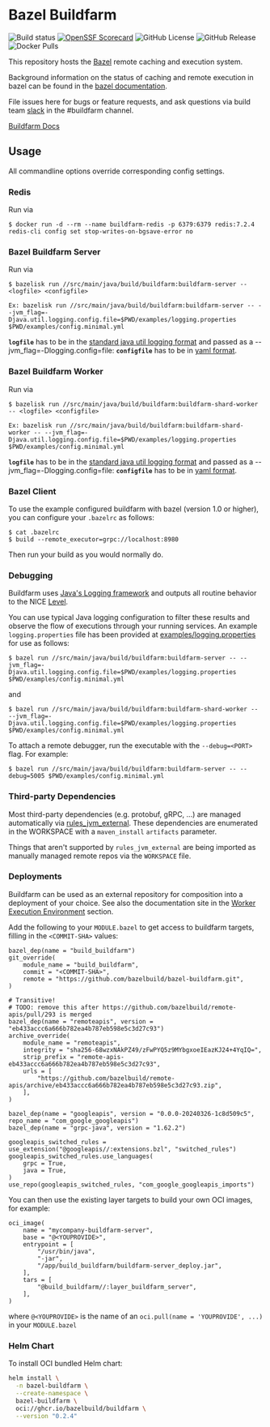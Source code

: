 # Bazel Buildfarm

![Build status](https://badge.buildkite.com/45f4fd4c0cfb95f7705156a4119641c6d5d6c310452d6e65a4.svg?branch=main)
[![OpenSSF Scorecard](https://api.securityscorecards.dev/projects/github.com/bazelbuild/bazel-buildfarm/badge)](https://securityscorecards.dev/viewer/?uri=github.com/bazelbuild/bazel-buildfarm)
![GitHub License](https://img.shields.io/github/license/bazelbuild/bazel-buildfarm)
![GitHub Release](https://img.shields.io/github/v/release/bazelbuild/bazel-buildfarm)
![Docker Pulls](https://img.shields.io/docker/pulls/bazelbuild/buildfarm-server)


This repository hosts the [Bazel](https://bazel.build) remote caching and execution system.

Background information on the status of caching and remote execution in bazel can be
found in the [bazel documentation](https://docs.bazel.build/versions/master/remote-caching.html).

File issues here for bugs or feature requests, and ask questions via build team [slack](https://join.slack.com/t/buildteamworld/shared_invite/zt-4zy8f5j5-KwiJuBoAAUorB_mdQHwF7Q) in the #buildfarm channel.

[Buildfarm Docs](https://bazelbuild.github.io/bazel-buildfarm/)

## Usage

All commandline options override corresponding config settings.

### Redis

Run via

```shell
$ docker run -d --rm --name buildfarm-redis -p 6379:6379 redis:7.2.4
redis-cli config set stop-writes-on-bgsave-error no
```

### Bazel Buildfarm Server

Run via

```shell
$ bazelisk run //src/main/java/build/buildfarm:buildfarm-server -- <logfile> <configfile>

Ex: bazelisk run //src/main/java/build/buildfarm:buildfarm-server -- --jvm_flag=-Djava.util.logging.config.file=$PWD/examples/logging.properties $PWD/examples/config.minimal.yml
```
**`logfile`** has to be in the [standard java util logging format](https://docs.oracle.com/cd/E57471_01/bigData.100/data_processing_bdd/src/rdp_logging_config.html) and passed as a --jvm_flag=-Dlogging.config=file:
**`configfile`** has to be in [yaml format](https://bazelbuild.github.io/bazel-buildfarm/docs/configuration).

### Bazel Buildfarm Worker

Run via

```shell
$ bazelisk run //src/main/java/build/buildfarm:buildfarm-shard-worker -- <logfile> <configfile>

Ex: bazelisk run //src/main/java/build/buildfarm:buildfarm-shard-worker -- --jvm_flag=-Djava.util.logging.config.file=$PWD/examples/logging.properties $PWD/examples/config.minimal.yml

```
**`logfile`** has to be in the [standard java util logging format](https://docs.oracle.com/cd/E57471_01/bigData.100/data_processing_bdd/src/rdp_logging_config.html) and passed as a --jvm_flag=-Dlogging.config=file:
**`configfile`** has to be in [yaml format](https://bazelbuild.github.io/bazel-buildfarm/docs/configuration).

### Bazel Client

To use the example configured buildfarm with bazel (version 1.0 or higher), you can configure your `.bazelrc` as follows:

```shell
$ cat .bazelrc
$ build --remote_executor=grpc://localhost:8980
```

Then run your build as you would normally do.

### Debugging

Buildfarm uses [Java's Logging framework](https://docs.oracle.com/javase/10/core/java-logging-overview.htm) and outputs all routine behavior to the NICE [Level](https://docs.oracle.com/javase/8/docs/api/java/util/logging/Level.html).

You can use typical Java logging configuration to filter these results and observe the flow of executions through your running services.
An example `logging.properties` file has been provided at [examples/logging.properties](examples/logging.properties) for use as follows:

```shell
$ bazel run //src/main/java/build/buildfarm:buildfarm-server -- --jvm_flag=-Djava.util.logging.config.file=$PWD/examples/logging.properties $PWD/examples/config.minimal.yml
```

and

``` shell
$ bazel run //src/main/java/build/buildfarm:buildfarm-shard-worker -- --jvm_flag=-Djava.util.logging.config.file=$PWD/examples/logging.properties $PWD/examples/config.minimal.yml
```

To attach a remote debugger, run the executable with the `--debug=<PORT>` flag. For example:

```shell
$ bazel run //src/main/java/build/buildfarm:buildfarm-server -- --debug=5005 $PWD/examples/config.minimal.yml
```


### Third-party Dependencies

Most third-party dependencies (e.g. protobuf, gRPC, ...) are managed automatically via
[rules_jvm_external](https://github.com/bazelbuild/rules_jvm_external). These dependencies are enumerated in
the WORKSPACE with a `maven_install` `artifacts` parameter.

Things that aren't supported by `rules_jvm_external` are being imported as manually managed remote repos via
the `WORKSPACE` file.

### Deployments

Buildfarm can be used as an external repository for composition into a deployment of your choice.
See also the documentation site in the [Worker Execution Environment](https://bazelbuild.github.io/bazel-buildfarm/docs/architecture/worker-execution-environment/) section.

Add the following to your `MODULE.bazel` to get access to buildfarm targets, filling in the `<COMMIT-SHA>` values:

```starlark
bazel_dep(name = "build_buildfarm")
git_override(
    module_name = "build_buildfarm",
    commit = "<COMMIT-SHA>",
    remote = "https://github.com/bazelbuild/bazel-buildfarm.git",
)

# Transitive!
# TODO: remove this after https://github.com/bazelbuild/remote-apis/pull/293 is merged
bazel_dep(name = "remoteapis", version = "eb433accc6a666b782ea4b787eb598e5c3d27c93")
archive_override(
    module_name = "remoteapis",
    integrity = "sha256-68wzxNAkPZ49/zFwPYQ5z9MYbgxoeIEazKJ24+4YqIQ=",
    strip_prefix = "remote-apis-eb433accc6a666b782ea4b787eb598e5c3d27c93",
    urls = [
        "https://github.com/bazelbuild/remote-apis/archive/eb433accc6a666b782ea4b787eb598e5c3d27c93.zip",
    ],
)

bazel_dep(name = "googleapis", version = "0.0.0-20240326-1c8d509c5", repo_name = "com_google_googleapis")
bazel_dep(name = "grpc-java", version = "1.62.2")

googleapis_switched_rules = use_extension("@googleapis//:extensions.bzl", "switched_rules")
googleapis_switched_rules.use_languages(
    grpc = True,
    java = True,
)
use_repo(googleapis_switched_rules, "com_google_googleapis_imports")

```

You can then use the existing layer targets to build your own OCI images, for example:

``` starlark
oci_image(
    name = "mycompany-buildfarm-server",
    base = "@<YOUPROVIDE>",
    entrypoint = [
        "/usr/bin/java",
        "-jar",
        "/app/build_buildfarm/buildfarm-server_deploy.jar",
    ],
    tars = [
        "@build_buildfarm//:layer_buildfarm_server",
    ],
)
```

where `@<YOUPROVIDE>` is the name of an `oci.pull(name = 'YOUPROVIDE', ...)` in your `MODULE.bazel`

### Helm Chart

To install OCI bundled Helm chart:

```bash
helm install \
  -n bazel-buildfarm \
  --create-namespace \
  bazel-buildfarm \
  oci://ghcr.io/bazelbuild/buildfarm \
  --version "0.2.4"
```
